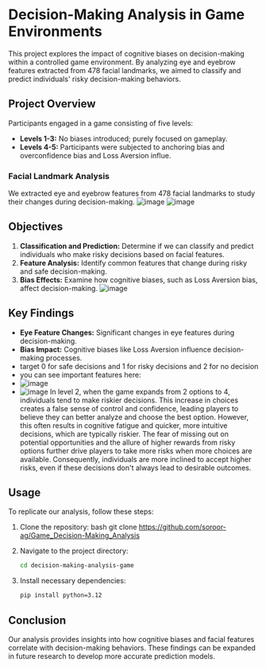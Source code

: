 # Decision-Making Analysis in Game Environments

This project explores the impact of cognitive biases on decision-making within a controlled game environment. By analyzing eye and eyebrow features extracted from 478 facial landmarks, we aimed to classify and predict individuals' risky decision-making behaviors.

## Project Overview

Participants engaged in a game consisting of five levels:
- **Levels 1-3:** No biases introduced; purely focused on gameplay.
- **Levels 4-5:** Participants were subjected to anchoring bias and overconfidence bias and Loss Aversion influe.

### Facial Landmark Analysis
We extracted eye and eyebrow features from 478 facial landmarks to study their changes during decision-making.
![image](https://github.com/user-attachments/assets/71ac46c2-5f92-491c-b452-29266f935b1d)
![image](https://github.com/user-attachments/assets/b1d0fc76-23fe-4035-bead-cbf2a6fd5b74)



## Objectives

1. **Classification and Prediction:** Determine if we can classify and predict individuals who make risky decisions based on facial features.
2. **Feature Analysis:** Identify common features that change during risky and safe decision-making.
3. **Bias Effects:** Examine how cognitive biases, such as Loss Aversion bias, affect decision-making.
![image](https://github.com/user-attachments/assets/8c68494f-b60a-41f9-a772-36598a120dd6)

## Key Findings

- **Eye Feature Changes:** Significant changes in eye features during decision-making.
- **Bias Impact:** Cognitive biases like Loss Aversion influence decision-making processes.
- target 0 for safe decisions and 1 for risky decisions and 2 for no decision
- you can see important features here:
- ![image](https://github.com/user-attachments/assets/3574cb8f-e7cf-463d-ab5f-5e2ea754c1ed)
- ![image](https://github.com/user-attachments/assets/d993ce87-b6f8-4f44-9ca7-546a646501d9)
In level 2, when the game expands from 2 options to 4, individuals tend to make riskier decisions. This increase in choices creates a false sense of control and confidence, leading players to believe they can better analyze and choose the best option. However, this often results in cognitive fatigue and quicker, more intuitive decisions, which are typically riskier. The fear of missing out on potential opportunities and the allure of higher rewards from risky options further drive players to take more risks when more choices are available. Consequently, individuals are more inclined to accept higher risks, even if these decisions don't always lead to desirable outcomes.



## Usage

To replicate our analysis, follow these steps:

1. Clone the repository:
    bash
    git clone https://github.com/soroor-ag/Game_Decision-Making_Analysis
    
2. Navigate to the project directory:
    ```bash
    cd decision-making-analysis-game
    
3. Install necessary dependencies:
    ```bash
    pip install python=3.12
    ```


## Conclusion

Our analysis provides insights into how cognitive biases and facial features correlate with decision-making behaviors. These findings can be expanded in future research to develop more accurate prediction models.
